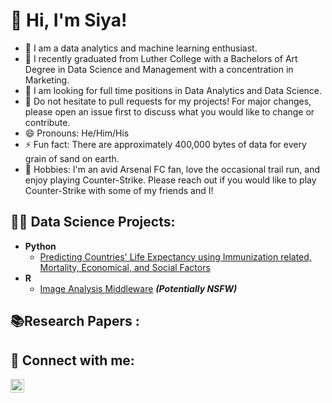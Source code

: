 <h1> 👋 Hi, I'm Siya! </h2>

- 🔭 I am a data analytics and machine learning enthusiast. 
- 🌱 I recently graduated from Luther College with a Bachelors of Art Degree in Data Science and Management with a concentration in Marketing. 
- 🤔 I am looking for full time positions in Data Analytics and Data Science. 
- 💬 Do not hesitate to pull requests for my projects! For major changes, please open an issue first to discuss what you would like to change or contribute.
- 😄 Pronouns: He/Him/His
- ⚡ Fun fact: There are approximately 400,000 bytes of data for every grain of sand on earth.
- 💞️ Hobbies: I'm an avid Arsenal FC fan, love the occasional trail run, and enjoy playing Counter-Strike. Please reach out if you would like to play Counter-Strike with some of my friends and I!

<h2>👨‍💻 Data Science Projects:</h2>

- <b> Python </b>
  - [Predicting Countries' Life Expectancy using Immunization related, Mortality, Economical, and Social Factors](https://github.com/siyamabu/Life-Expectancy)
- <b> R </b>
  - [Image Analysis Middleware](https://github.com/joshmadakor1/4chan-Image-Analysis-Middleware-C964) <b><i>(Potentially NSFW)</b></i>
  
<h2>📚Research Papers :</h2>

<h2> 🤳 Connect with me:</h2>

[<img align="left" alt="siyamabu | LinkedIn" width="22px" src="https://cdn.jsdelivr.net/npm/simple-icons@v3/icons/linkedin.svg" />][linkedin]


[linkedin]: http://www.linkedin.com/in/siyabonga-mabuza-a352bb187


<!--
**siyamabu/siyamabu** is a ✨ _special_ ✨ repository because its `README.md` (this file) appears on your GitHub profile.
-->
